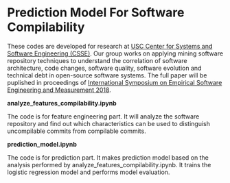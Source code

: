 # Prediction Model For Software Compilability

These codes are developed for research at [USC Center for Systems and Software Engineering (CSSE)](http://csse.usc.edu/new/).
Our group works on applying mining software repository techniques to understand the correlation of software architecture, code changes,
software quality, software evolution and technical debt in open-source software systems. The full paper will be puplished 
in proceedings of [International Symposium on Empirical Software Engineering and Measurement 2018](http://eseiw2018.wixsite.com/esem2018).

**analyze_features_compilability.ipynb**

The code is for feature engineering part. It will analyze the software repository and find out
 which characteristics can be used to distinguish uncompilable commits from compilable commits.

**prediction_model.ipynb**

The code is for prediction part. It makes prediction model based on the analysis performed by analyze_features_compilability.ipynb. It trains the logistic regression model
and performs model evaluation.

